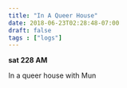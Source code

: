 ```yaml
---
title: "In A Queer House"
date: 2018-06-23T02:28:48-07:00
draft: false
tags : ["logs"]
---
```


**sat 228 AM**

In a queer house
with Mun  
